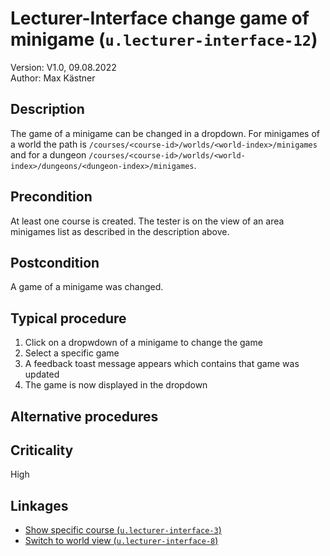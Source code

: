 # Lecturer-Interface change game of minigame (`u.lecturer-interface-12`)


Version: V1.0, 09.08.2022 \
Author: Max Kästner

## Description

The game of a minigame can be changed in a dropdown. For minigames of a world the path is `/courses/<course-id>/worlds/<world-index>/minigames` and for a dungeon `/courses/<course-id>/worlds/<world-index>/dungeons/<dungeon-index>/minigames`.

## Precondition

At least one course is created. The tester is on the view of an area minigames list as described in the description above.

## Postcondition

A game of a minigame was changed.

## Typical procedure

1. Click on a dropwdown of a minigame to change the game
2. Select a specific game
3. A feedback toast message appears which contains that game was updated
4. The game is now displayed in the dropdown

## Alternative procedures


## Criticality

High

## Linkages

- [Show specific course (`u.lecturer-interface-3`)](u-lecturer-interface-03-show-specific-course.md)
- [Switch to world view (`u.lecturer-interface-8`)](u-lecturer-interface-08-switch-to-world-view.md)